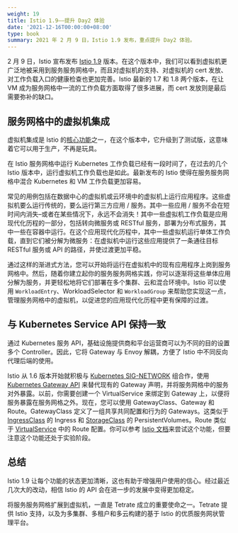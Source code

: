 ```yaml
---
weight: 19
title: Istio 1.9——提升 Day2 体验
date: '2021-12-16T00:00:00+08:00'
type: book
summary: 2021 年 2 月 9 日，Istio 1.9 发布，重点提升 Day2 体验。
---
```


2 月 9 日，Istio 宣布发布 [Istio 1.9](https://istio.io/latest/news/releases/1.9.x/announcing-1.9/) 版本。在这个版本中，我们可以看到虚拟机更广泛地被采用到服务服务网格中，而且对虚拟机的支持、对虚拟机的 cert 发放、对工作负载入口的健康检查也更加完善。Istio 最新的 1.7 和 1.8 两个版本，在让 VM 成为服务网格中一流的工作负载方面取得了很多进展，而 cert 发放则是最后需要弥补的缺口。

## 服务网格中的虚拟机集成

虚拟机集成是 Istio 的[核心功能](https://istio.io/latest/about/feature-stages/)之一，在这个版本中，它升级到了测试版，这意味着它可以用于生产，不再是玩具。

在 Istio 服务网格中运行 Kubernetes 工作负载已经有一段时间了，在过去的几个 Istio 版本中，运行虚拟机工作负载也是如此。最新发布的 Istio 使得在服务服务网格中混合 Kubernetes 和 VM 工作负载更加容易。

常见的用例包括在数据中心的虚拟机或云环境中的虚拟机上运行应用程序。这些虚拟机要么运行传统的，要么运行第三方应用 / 服务。其中一些应用 / 服务不会在短时间内消失–或者在某些情况下，永远不会消失！其中一些虚拟机工作负载是应用现代化历程的一部分，包括转向微服务或 RESTful 服务，部署为分布式服务，其中一些在容器中运行。在这个应用现代化历程中，其中一些虚拟机运行单体工作负载，直到它们被分解为微服务：在虚拟机中运行这些应用提供了一条通往目标 RESTful 服务或 API 的路径，并使过渡更加平稳。

通过这样的渐进式方法，您可以开始将运行在虚拟机中的现有应用程序上岗到服务网格中。然后，随着你建立起你的服务服务网格实践，你可以逐渐将这些单体应用分解为服务，并更轻松地将它们部署在多个集群、云和混合环境中。Istio 可以使用 `WorkloadEntry`、WorkloadSelector 和 `WorkloadGroup` 来帮助您实现这一点，管理服务网格中的虚拟机，以促进您的应用现代化历程中更有保障的过渡。

## 与 Kubernetes Service API 保持一致

通过 Kubernetes 服务 API，基础设施提供商和平台运营商可以为不同的目的设置多个 Controller。因此，它将 Gateway 与 Envoy 解耦，方便了 Istio 中不同反向代理后端的使用。

Istio 从 1.6 版本开始就积极与 [Kubernetes SIG-NETWORK](https://github.com/kubernetes/community/tree/master/sig-network) 组合作，使用 [Kubernetes Gateway API](https://github.com/kubernetes-sigs/gateway-api) 来替代现有的 Gateway 声明，并将服务网格中的服务对外暴露。以前，你需要创建一个 VirtualService 来绑定到 Gateway 上，以便将服务暴露在服务网格之外。现在，您可以使用 GatewayClass、Gateway 和 Route。GatewayClass 定义了一组共享共同配置和行为的 Gateways。这类似于 [IngressClass](https://github.com/kubernetes/enhancements/blob/master/keps/sig-network/20190125-ingress-api-group.md#ingress-class) 的 Ingress 和 [StorageClass](https://kubernetes.io/docs/concepts/storage/storage-classes/) 的 PersistentVolumes。Route 类似于 [VirtualService](https://istio.io/latest/docs/reference/config/networking/virtual-service/) 中的 Route 配置。你可以参考 [Istio 文档](https://istio.io/latest/docs/tasks/traffic-management/ingress/service-apis/)来尝试这个功能，但要注意这个功能还处于实验阶段。

## 总结

Istio 1.9 让每个功能的状态更加清晰，这也有助于增强用户使用的信心。经过最近几次大的改动，相信 Istio 的 API 会在进一步的发展中变得更加稳定。

将服务服务网格扩展到虚拟机，一直是 Tetrate 成立的重要使命之一。Tetrate 提供 Istio 支持，以及为多集群、多租户和多云构建的基于 Istio 的优质服务网状管理平台。

